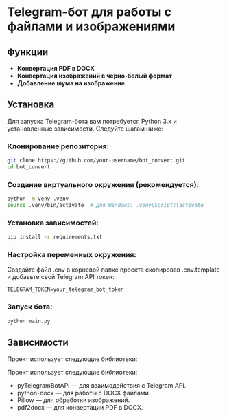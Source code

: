 # Telegram-бот для работы с файлами и изображениями

## Функции

- **Конвертация PDF в DOCX**
- **Конвертация изображений в черно-белый формат**
- **Добавление шума на изображение**

## Установка

Для запуска Telegram-бота вам потребуется Python 3.x и установленные зависимости. Следуйте шагам ниже:

### Клонирование репозитория:

```bash
git clone https://github.com/your-username/bot_convert.git
cd bot_convert
```

### Создание виртуального окружения (рекомендуется):
```bash
python -m venv .venv
source .venv/bin/activate  # Для Windows: .venv\Scripts\activate
```


### Установка зависимостей:
```bash
pip install -r requirements.txt
```
### Настройка переменных окружения:
Создайте файл .env в корневой папке проекта скопировав .env.template и добавьте свой Telegram API токен:

```text
TELEGRAM_TOKEN=your_telegram_bot_token
```

### Запуск бота:
```bash
python main.py
```
## Зависимости
Проект использует следующие библиотеки:

Проект использует следующие библиотеки:

- pyTelegramBotAPI — для взаимодействия с Telegram API.
- python-docx — для работы с DOCX файлами.
- Pillow — для обработки изображений.
- pdf2docx — для конвертации PDF в DOCX.
